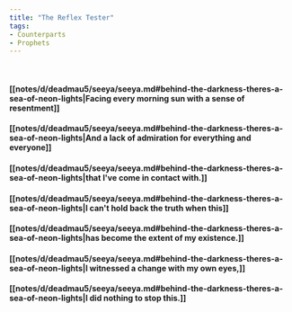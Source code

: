 ```yaml
---
title: "The Reflex Tester"
tags:
- Counterparts
- Prophets
---
```

&nbsp;
#### [[notes/d/deadmau5/seeya/seeya.md#behind-the-darkness-theres-a-sea-of-neon-lights|Facing every morning sun with a sense of resentment]]
#### [[notes/d/deadmau5/seeya/seeya.md#behind-the-darkness-theres-a-sea-of-neon-lights|And a lack of admiration for everything and everyone]]
#### [[notes/d/deadmau5/seeya/seeya.md#behind-the-darkness-theres-a-sea-of-neon-lights|that I've come in contact with.]]
#### [[notes/d/deadmau5/seeya/seeya.md#behind-the-darkness-theres-a-sea-of-neon-lights|I can't hold back the truth when this]]
#### [[notes/d/deadmau5/seeya/seeya.md#behind-the-darkness-theres-a-sea-of-neon-lights|has become the extent of my existence.]]
#### [[notes/d/deadmau5/seeya/seeya.md#behind-the-darkness-theres-a-sea-of-neon-lights|I witnessed a change with my own eyes,]]
#### [[notes/d/deadmau5/seeya/seeya.md#behind-the-darkness-theres-a-sea-of-neon-lights|I did nothing to stop this.]]
